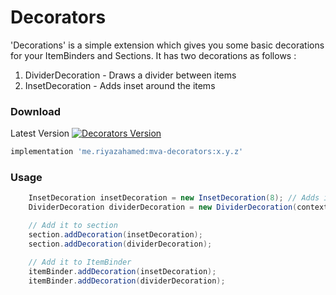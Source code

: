 # Decorators

'Decorations' is a simple extension which gives you some basic decorations for your ItemBinders and Sections. It has two decorations as follows :

1. DividerDecoration - Draws a divider between items
2. InsetDecoration - Adds inset around the items

### Download

Latest Version [![Decorators Version](https://api.bintray.com/packages/devahamed/MultiViewAdapter/multi-view-adapter-databinding/images/download.svg)](https://bintray.com/devahamed/MultiViewAdapter/multi-view-adapter/_latestVersion)

```groovy
implementation 'me.riyazahamed:mva-decorators:x.y.z'
```

### Usage

```java
    InsetDecoration insetDecoration = new InsetDecoration(8); // Adds inset of 8px around items
    DividerDecoration dividerDecoration = new DividerDecoration(context, VERTICAL);

    // Add it to section
    section.addDecoration(insetDecoration);
    section.addDecoration(dividerDecoration);

    // Add it to ItemBinder
    itemBinder.addDecoration(insetDecoration);
    itemBinder.addDecoration(dividerDecoration);
```